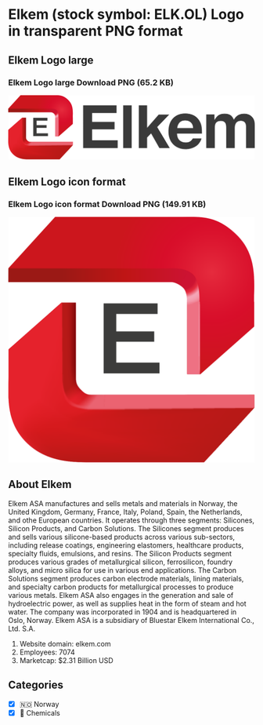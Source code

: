 # Elkem (stock symbol: ELK.OL) Logo in transparent PNG format

## Elkem Logo large

### Elkem Logo large Download PNG (65.2 KB)

![Elkem Logo large Download PNG (65.2 KB)](/img/orig/ELK.OL_BIG-5a0fb1d1.png)

## Elkem Logo icon format

### Elkem Logo icon format Download PNG (149.91 KB)

![Elkem Logo icon format Download PNG (149.91 KB)](/img/orig/ELK.OL-7648bd86.png)

## About Elkem

Elkem ASA manufactures and sells metals and materials in Norway, the United Kingdom, Germany, France, Italy, Poland, Spain, the Netherlands, and othe European countries. It operates through three segments: Silicones, Silicon Products, and Carbon Solutions. The Silicones segment produces and sells various silicone-based products across various sub-sectors, including release coatings, engineering elastomers, healthcare products, specialty fluids, emulsions, and resins. The Silicon Products segment produces various grades of metallurgical silicon, ferrosilicon, foundry alloys, and micro silica for use in various end applications. The Carbon Solutions segment produces carbon electrode materials, lining materials, and specialty carbon products for metallurgical processes to produce various metals. Elkem ASA also engages in the generation and sale of hydroelectric power, as well as supplies heat in the form of steam and hot water. The company was incorporated in 1904 and is headquartered in Oslo, Norway. Elkem ASA is a subsidiary of Bluestar Elkem International Co., Ltd. S.A.

1. Website domain: elkem.com
2. Employees: 7074
3. Marketcap: $2.31 Billion USD


## Categories
- [x] 🇳🇴 Norway
- [x] 🧪 Chemicals
